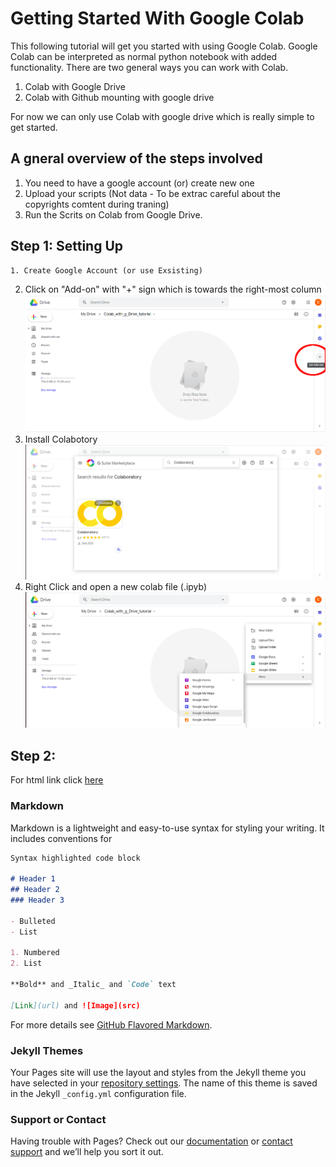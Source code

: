 # Getting Started With Google Colab


This following tutorial will get you started with using Google Colab. 
Google Colab can be interpreted as normal python notebook with added functionality. There are two general ways you can work with Colab.

1. Colab with Google Drive
2. Colab with Github mounting with google drive

For now we can only use Colab with google drive which is really simple to get started. 

## A gneral overview of the steps involved 
1. You need to have a google account (or) create new one
2. Upload your scripts (Not data - To be extrac careful about the copyrights comtent during traning)
3. Run the Scrits on Colab from Google Drive.



## Step 1: Setting Up
```
1. Create Google Account (or use Exsisting)
```
2. Click on "Add-on" with "+" sign which is towards the right-most column
![Add on](/images/setting_up_01.png)
3. Install Colabotory
![Add on](/images/setting_up_02.png)
3. Right Click and open a new colab file (.ipyb)
![Add on](/images/setting_up_03.png)


## Step 2:









For html link click [here](https://christon-ragavan.github.io/Getting-Started-With-Colab/)


### Markdown

Markdown is a lightweight and easy-to-use syntax for styling your writing. It includes conventions for



```markdown
Syntax highlighted code block

# Header 1
## Header 2
### Header 3

- Bulleted
- List

1. Numbered
2. List

**Bold** and _Italic_ and `Code` text

[Link](url) and ![Image](src)
```

For more details see [GitHub Flavored Markdown](https://guides.github.com/features/mastering-markdown/).

### Jekyll Themes

Your Pages site will use the layout and styles from the Jekyll theme you have selected in your [repository settings](https://github.com/Christon-Ragavan/Getting-Started-With-Colab/settings). The name of this theme is saved in the Jekyll `_config.yml` configuration file.

### Support or Contact

Having trouble with Pages? Check out our [documentation](https://help.github.com/categories/github-pages-basics/) or [contact support](https://github.com/contact) and we’ll help you sort it out.
